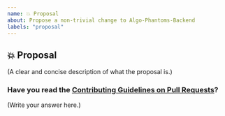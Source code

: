 ```yaml
---
name: 💥 Proposal
about: Propose a non-trivial change to Algo-Phantoms-Backend
labels: "proposal"
---
```


## 💥 Proposal

(A clear and concise description of what the proposal is.)

### Have you read the [Contributing Guidelines on Pull Requests](https://github.com/Algo-Phantoms/Algo-Phantoms-Backend/blob/master/CONTRIBUTING.md#reporting-new-issues)?

(Write your answer here.)
